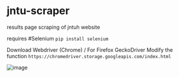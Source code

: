 # jntu-scraper
results page scraping of jntuh website

requires #Selenium
``` pip install selenium ```

Download Webdriver (Chrome) / For Firefox GeckoDriver Modify the function
``` https://chromedriver.storage.googleapis.com/index.html ```

![image](https://user-images.githubusercontent.com/37984032/126389335-d9700b97-5c6d-4af8-ad1f-48857a4c5bb7.png)

